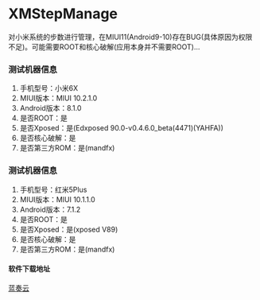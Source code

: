 # XMStepManage
对小米系统的步数进行管理，在MIUI11(Android9-10)存在BUG(具体原因为权限不足)。可能需要ROOT和核心破解(应用本身并不需要ROOT)...

### 测试机器信息
1. 手机型号：小米6X
2. MIUI版本：MIUI 10.2.1.0
3. Android版本：8.1.0
4. 是否ROOT：是
5. 是否Xposed：是(Edxposed 90.0-v0.4.6.0_beta(4471)(YAHFA))
6. 是否核心破解：是
7. 是否第三方ROM：是(mandfx)
### 测试机器信息
1. 手机型号：红米5Plus
2. MIUI版本：MIUI 10.1.1.0
3. Android版本：7.1.2
4. 是否ROOT：是
5. 是否Xposed：是(xposed V89)
6. 是否核心破解：是
7. 是否第三方ROM：是(mandfx)

#### 软件下载地址
[蓝奏云](https://www.lanzous.com/b059y5jwf)